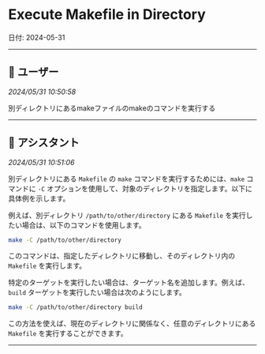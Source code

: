 # Execute Makefile in Directory

日付: 2024-05-31

---

## 👤 ユーザー
*2024/05/31 10:50:58*

別ディレクトリにあるmakeファイルのmakeのコマンドを実行する

---

## 🤖 アシスタント
*2024/05/31 10:51:06*

別ディレクトリにある `Makefile` の `make` コマンドを実行するためには、`make` コマンドに `-C` オプションを使用して、対象のディレクトリを指定します。以下に具体例を示します。

例えば、別ディレクトリ `/path/to/other/directory` にある `Makefile` を実行したい場合は、以下のコマンドを使用します。

```bash
make -C /path/to/other/directory
```

このコマンドは、指定したディレクトリに移動し、そのディレクトリ内の `Makefile` を実行します。

特定のターゲットを実行したい場合は、ターゲット名を追加します。例えば、`build` ターゲットを実行したい場合は次のようにします。

```bash
make -C /path/to/other/directory build
```

この方法を使えば、現在のディレクトリに関係なく、任意のディレクトリにある `Makefile` を実行することができます。

---

